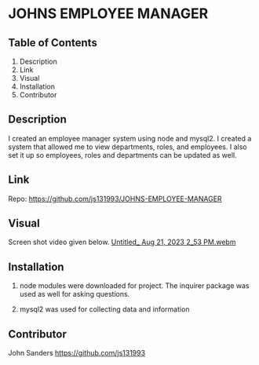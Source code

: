 # JOHNS EMPLOYEE MANAGER


## Table of Contents
1. Description
2. Link
3. Visual
4. Installation
5. Contributor

## Description
I created an employee manager system using node and mysql2.   I created a system that allowed me to view departments, roles, and employees.  I also set it up so employees, roles and departments can be updated as well.

## Link
Repo: https://github.com/js131993/JOHNS-EMPLOYEE-MANAGER

## Visual
Screen shot video given below.
[Untitled_ Aug 21, 2023 2_53 PM.webm](https://github.com/js131993/JOHNS-EMPLOYEE-MANAGER/assets/127684772/4ed800e9-5749-4d17-b973-7e7b37e82059)


## Installation
1. node modules were downloaded for project. The inquirer package was used as well for asking questions.

2. mysql2 was used for collecting data and information

## Contributor
John Sanders
https://github.com/js131993
